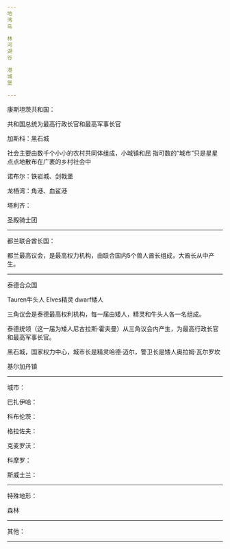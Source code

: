 ```yaml
---
地
湾
岛

林
河
湖
谷

港
城
堡

---
```


康斯坦茨共和国：

共和国总统为最高行政长官和最高军事长官

加斯科：黑石城

社会主要由数千个小小的农村共同体组成，小城镇和屈 指可数的“城市”只是星星点点地散布在广袤的乡村社会中

诺布尔：铁岩城、剑戟堡

龙栖湾：角港、血鲨港

塔利齐：

圣殿骑士团

---

都兰联合酋长国：

都兰最高议会，是最高权力机构，由联合国内5个兽人酋长组成，大酋长从中产生。

---

泰德合众国

Tauren牛头人
Elves精灵
dwarf矮人

三角议会是泰德最高权利机构，每一届由矮人，精灵和牛头人各一名组成。

泰德统领（这一届为矮人尼古拉斯·霍夫曼）从三角议会内产生，为最高行政长官和最高军事长官。

黑石城，国家权力中心，城市长是精灵哈德·迈尔，警卫长是矮人奥拉姆·瓦尔罗坎

基尔加丹镇




---
城市：


巴扎伊哈：

科布伦茨：

格拉佐夫：

克麦罗沃：

科摩罗：

斯威士兰：


---

特殊地形：

森林


---

其他：

---
